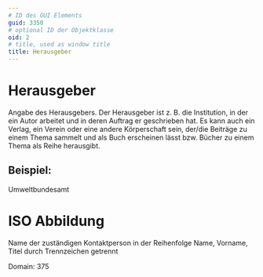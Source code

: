 ```yaml
---
# ID des GUI Elements
guid: 3350
# optional ID der Objektklasse
oid: 2
# title, used as window title
title: Herausgeber
---
```


# Herausgeber

Angabe des Herausgebers. Der Herausgeber ist z. B. die Institution, in der ein Autor arbeitet und in deren Auftrag er geschrieben hat. Es kann auch ein Verlag, ein Verein oder eine andere Körperschaft sein, der/die Beiträge zu einem Thema sammelt und als Buch erscheinen lässt bzw. Bücher zu einem Thema als Reihe herausgibt.

## Beispiel:

Umweltbundesamt

# ISO Abbildung

Name der zuständigen Kontaktperson in der Reihenfolge Name, Vorname, Titel durch Trennzeichen getrennt

Domain: 375
